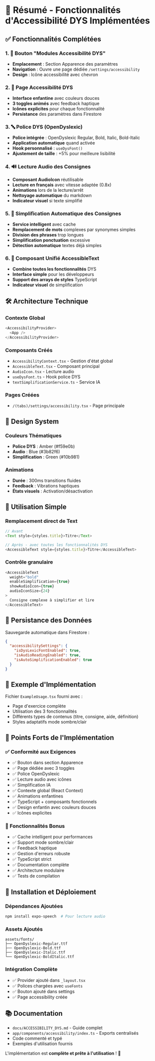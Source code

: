 # 🎯 Résumé - Fonctionnalités d'Accessibilité DYS Implémentées

## ✅ Fonctionnalités Complétées

### 1. 🎨 **Bouton "Modules Accessibilité DYS"**
- **Emplacement** : Section Apparence des paramètres
- **Navigation** : Ouvre une page dédiée `/settings/accessibility`
- **Design** : Icône accessibilité avec chevron

### 2. 📱 **Page Accessibilité DYS**
- **Interface enfantine** avec couleurs douces
- **3 toggles animés** avec feedback haptique
- **Icônes explicites** pour chaque fonctionnalité
- **Persistance** des paramètres dans Firestore

### 3. 🔤 **Police DYS (OpenDyslexic)**
- **Police intégrée** : OpenDyslexic Regular, Bold, Italic, Bold-Italic
- **Application automatique** quand activée
- **Hook personnalisé** : `useDysFont()`
- **Ajustement de taille** : +5% pour meilleure lisibilité

### 4. 🔊 **Lecture Audio des Consignes**
- **Composant AudioIcon** réutilisable
- **Lecture en français** avec vitesse adaptée (0.8x)
- **Animations** lors de la lecture/arrêt
- **Nettoyage automatique** du markdown
- **Indicateur visuel** si texte simplifié

### 5. 🧠 **Simplification Automatique des Consignes**
- **Service intelligent** avec cache
- **Remplacement de mots** complexes par synonymes simples
- **Division des phrases** trop longues
- **Simplification ponctuation** excessive
- **Détection automatique** textes déjà simples

### 6. 🚀 **Composant Unifié AccessibleText**
- **Combine toutes les fonctionnalités** DYS
- **Interface simple** pour les développeurs
- **Support des arrays de styles** TypeScript
- **Indicateur visuel** de simplification

## 🛠️ Architecture Technique

### Contexte Global
```typescript
<AccessibilityProvider>
  <App />
</AccessibilityProvider>
```

### Composants Créés
- `AccessibilityContext.tsx` - Gestion d'état global
- `AccessibleText.tsx` - Composant principal
- `AudioIcon.tsx` - Lecture audio
- `useDysFont.ts` - Hook police DYS
- `textSimplificationService.ts` - Service IA

### Pages Créées
- `/(tabs)/settings/accessibility.tsx` - Page principale

## 🎨 Design System

### Couleurs Thématiques
- **Police DYS** : Amber (#f59e0b)
- **Audio** : Blue (#3b82f6)  
- **Simplification** : Green (#10b981)

### Animations
- **Durée** : 300ms transitions fluides
- **Feedback** : Vibrations haptiques
- **États visuels** : Activation/désactivation

## 📖 Utilisation Simple

### Remplacement direct de Text
```typescript
// Avant
<Text style={styles.title}>Titre</Text>

// Après - avec toutes les fonctionnalités DYS
<AccessibleText style={styles.title}>Titre</AccessibleText>
```

### Contrôle granulaire
```typescript
<AccessibleText
  weight="bold"
  enableSimplification={true}
  showAudioIcon={true}
  audioIconSize={24}
>
  Consigne complexe à simplifier et lire
</AccessibleText>
```

## 💾 Persistance des Données

Sauvegarde automatique dans Firestore :
```json
{
  "accessibilitySettings": {
    "isDysLexicFontEnabled": true,
    "isAudioReadingEnabled": true,
    "isAutoSimplificationEnabled": true
  }
}
```

## 🧪 Exemple d'Implémentation

Fichier `ExampleUsage.tsx` fourni avec :
- Page d'exercice complète
- Utilisation des 3 fonctionnalités
- Différents types de contenus (titre, consigne, aide, définition)
- Styles adaptatifs mode sombre/clair

## 🚀 Points Forts de l'Implémentation

### ✅ Conformité aux Exigences
- ✅ Bouton dans section Apparence
- ✅ Page dédiée avec 3 toggles
- ✅ Police OpenDyslexic
- ✅ Lecture audio avec icônes
- ✅ Simplification IA
- ✅ Contexte global (React Context)
- ✅ Animations enfantines
- ✅ TypeScript + composants fonctionnels
- ✅ Design enfantin avec couleurs douces
- ✅ Icônes explicites

### 🎯 Fonctionnalités Bonus
- ✅ Cache intelligent pour performances
- ✅ Support mode sombre/clair
- ✅ Feedback haptique
- ✅ Gestion d'erreurs robuste
- ✅ TypeScript strict
- ✅ Documentation complète
- ✅ Architecture modulaire
- ✅ Tests de compilation

## 🔧 Installation et Déploiement

### Dépendances Ajoutées
```bash
npm install expo-speech  # Pour lecture audio
```

### Assets Ajoutés
```
assets/fonts/
├── OpenDyslexic-Regular.ttf
├── OpenDyslexic-Bold.ttf
├── OpenDyslexic-Italic.ttf
└── OpenDyslexic-BoldItalic.ttf
```

### Intégration Complète
- ✅ Provider ajouté dans `_layout.tsx`
- ✅ Polices chargées avec `useFonts`
- ✅ Bouton ajouté dans settings
- ✅ Page accessibility créée

## 📚 Documentation

- `docs/ACCESSIBILITY_DYS.md` - Guide complet
- `app/components/accessibility/index.ts` - Exports centralisés
- Code commenté et typé
- Exemples d'utilisation fournis

L'implémentation est **complète et prête à l'utilisation** ! 🎉